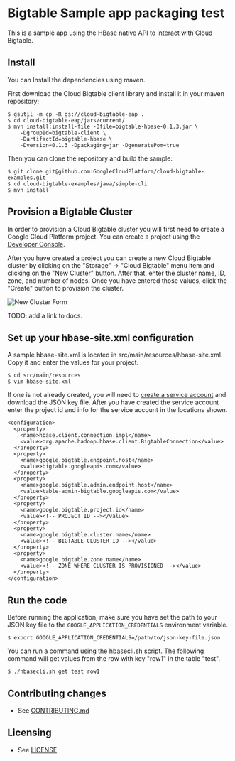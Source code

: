 # Bigtable Sample app packaging test

This is a sample app using the HBase native API to interact with Cloud
Bigtable.

## Install

You can Install the dependencies using maven.

First download the Cloud Bigtable client library and install it in your maven
repository:

    $ gsutil -m cp -R gs://cloud-bigtable-eap .
    $ cd cloud-bigtable-eap/jars/current/
    $ mvn install:install-file -Dfile=bigtable-hbase-0.1.3.jar \
        -DgroupId=bigtable-client \
        -DartifactId=bigtable-hbase \
        -Dversion=0.1.3 -Dpackaging=jar -DgeneratePom=true

Then you can clone the repository and build the sample:

    $ git clone git@github.com:GoogleCloudPlatform/cloud-bigtable-examples.git
    $ cd cloud-bigtable-examples/java/simple-cli
    $ mvn install

## Provision a Bigtable Cluster

In order to provision a Cloud Bigtable cluster you will first need to create a
Google Cloud Platform project. You can create a project using the [Developer
Console](https://cloud.google.com/console).

After you have created a project you can create a new Cloud Bigtable cluster by
clicking on the "Storage" -> "Cloud Bigtable" menu item and clicking on the
"New Cluster" button.  After that, enter the cluster name, ID, zone, and number
of nodes. Once you have entered those values, click the "Create" button to
provision the cluster.

![New Cluster Form](../../../../blob/master/java/simple-cli/docs/new-cluster.png?raw=true)

TODO: add a link to docs.

## Set up your hbase-site.xml configuration

A sample hbase-site.xml is located in src/main/resources/hbase-site.xml.
Copy it and enter the values for your project.

    $ cd src/main/resources
    $ vim hbase-site.xml

If one is not already created, you will need to 
[create a service account](https://developers.google.com/accounts/docs/OAuth2ServiceAccount#creatinganaccount)
and download the JSON key file.  After you have created the service account
enter the project id and info for the service account in the locations shown.

    <configuration>
      <property>
        <name>hbase.client.connection.impl</name>
        <value>org.apache.hadoop.hbase.client.BigtableConnection</value>
      </property>
      <property>
        <name>google.bigtable.endpoint.host</name>
        <value>bigtable.googleapis.com</value>
      </property>
      <property>
        <name>google.bigtable.admin.endpoint.host</name>
        <value>table-admin-bigtable.googleapis.com</value>
      </property>
      <property>
        <name>google.bigtable.project.id</name>
        <value><!-- PROJECT ID --></value>
      </property>
      <property>
        <name>google.bigtable.cluster.name</name>
        <value><!-- BIGTABLE CLUSTER ID --></value>
      </property>
      <property>
        <name>google.bigtable.zone.name</name>
        <value><!-- ZONE WHERE CLUSTER IS PROVISIONED --></value>
      </property>
    </configuration>

## Run the code

Before running the application, make sure you have set the path to your JSON
key file to the `GOOGLE_APPLICATION_CREDENTIALS` environment variable.

    $ export GOOGLE_APPLICATION_CREDENTIALS=/path/to/json-key-file.json

You can run a command using the hbasecli.sh script. The following command will
get values from the row with key "row1" in the table "test".

    $ ./hbasecli.sh get test row1

## Contributing changes

* See [CONTRIBUTING.md](../../CONTRIBUTING.md)

## Licensing

* See [LICENSE](../../LICENSE)
